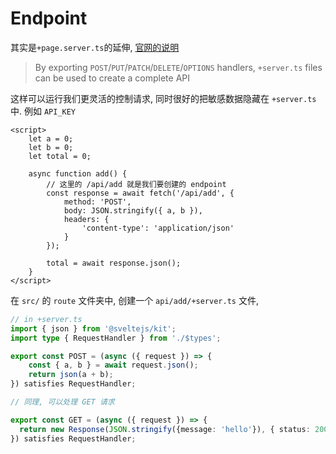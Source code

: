 # Endpoint



其实是`+page.server.ts`的延伸, [官网的说明](https://kit.svelte.dev/docs/routing#server)

> By exporting `POST`/`PUT`/`PATCH`/`DELETE`/`OPTIONS` handlers, `+server.ts` files can be used to create a complete API



这样可以运行我们更灵活的控制请求, 同时很好的把敏感数据隐藏在 `+server.ts`中. 例如 `API_KEY`



```svelte
<script>
    let a = 0;
    let b = 0;
    let total = 0;

    async function add() {
        // 这里的 /api/add 就是我们要创建的 endpoint
        const response = await fetch('/api/add', {
            method: 'POST',
            body: JSON.stringify({ a, b }),
            headers: {
                'content-type': 'application/json'
            }
        });

        total = await response.json();
    }
</script>
```



在 `src/` 的  `route` 文件夹中, 创建一个 `api/add/+server.ts` 文件, 

```typescript
// in +server.ts
import { json } from '@sveltejs/kit';
import type { RequestHandler } from './$types';

export const POST = (async ({ request }) => {
    const { a, b } = await request.json();
    return json(a + b);
}) satisfies RequestHandler;

// 同理, 可以处理 GET 请求

export const GET = (async ({ request }) => {
  return new Response(JSON.stringify({message: 'hello'}), { status: 200 })
}) satisfies RequestHandler;
```



